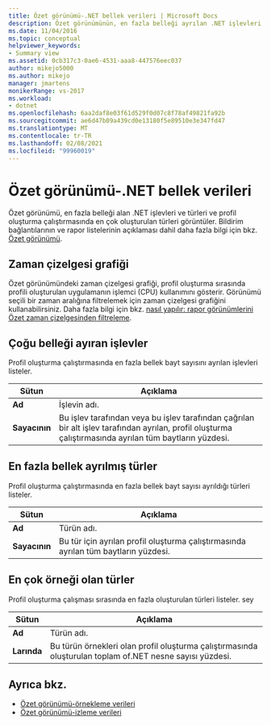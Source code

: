 ```yaml
---
title: Özet görünümü-.NET bellek verileri | Microsoft Docs
description: Özet görünümünün, en fazla belleği ayrılan .NET işlevleri ve türleri hakkında bilgi görüntülemesini öğrenin.
ms.date: 11/04/2016
ms.topic: conceptual
helpviewer_keywords:
- Summary view
ms.assetid: 0cb317c3-0ae6-4531-aaa8-447576eec037
author: mikejo5000
ms.author: mikejo
manager: jmartens
monikerRange: vs-2017
ms.workload:
- dotnet
ms.openlocfilehash: 6aa2daf8e03f61d529f0d07c8f78af49821fa92b
ms.sourcegitcommit: ae6d47b09a439cd0e13180f5e89510e3e347fd47
ms.translationtype: MT
ms.contentlocale: tr-TR
ms.lasthandoff: 02/08/2021
ms.locfileid: "99960019"
---
```

# <a name="summary-view---net-memory-data"></a>Özet görünümü-.NET bellek verileri
Özet görünümü, en fazla belleği alan .NET işlevleri ve türleri ve profil oluşturma çalıştırmasında en çok oluşturulan türleri görüntüler. Bildirim bağlantılarının ve rapor listelerinin açıklaması dahil daha fazla bilgi için bkz. [Özet görünümü](../profiling/summary-view.md).

## <a name="timeline-graph"></a>Zaman çizelgesi grafiği
 Özet görünümündeki zaman çizelgesi grafiği, profil oluşturma sırasında profili oluşturulan uygulamanın işlemci (CPU) kullanımını gösterir. Görünümü seçili bir zaman aralığına filtrelemek için zaman çizelgesi grafiğini kullanabilirsiniz. Daha fazla bilgi için bkz. [nasıl yapılır: rapor görünümlerini Özet zaman çizelgesinden filtreleme](../profiling/how-to-filter-report-views-from-the-summary-timeline.md).

## <a name="functions-allocating-most-memory"></a>Çoğu belleği ayıran işlevler
 Profil oluşturma çalıştırmasında en fazla bellek bayt sayısını ayrılan işlevleri listeler.

|Sütun|Açıklama|
|------------|-----------------|
|**Ad**|İşlevin adı.|
|**Sayacının**|Bu işlev tarafından veya bu işlev tarafından çağrılan bir alt işlev tarafından ayrılan, profil oluşturma çalıştırmasında ayrılan tüm baytların yüzdesi.|

## <a name="types-with-most-memory-allocated"></a>En fazla bellek ayrılmış türler
 Profil oluşturma çalıştırmasında en fazla bellek bayt sayısı ayrıldığı türleri listeler.

|Sütun|Açıklama|
|------------|-----------------|
|**Ad**|Türün adı.|
|**Sayacının**|Bu tür için ayrılan profil oluşturma çalıştırmasında ayrılan tüm baytların yüzdesi.|

## <a name="types-with-most-instances"></a>En çok örneği olan türler
 Profil oluşturma çalışması sırasında en fazla oluşturulan türleri listeler. sey

|Sütun|Açıklama|
|------------|-----------------|
|**Ad**|Türün adı.|
|**Larında**|Bu türün örnekleri olan profil oluşturma çalıştırmasında oluşturulan toplam of.NET nesne sayısı yüzdesi.|

## <a name="see-also"></a>Ayrıca bkz.
- [Özet görünümü-örnekleme verileri](../profiling/summary-view-sampling-data.md)
- [Özet görünümü-izleme verileri](../profiling/summary-view-instrumentation-data.md)
